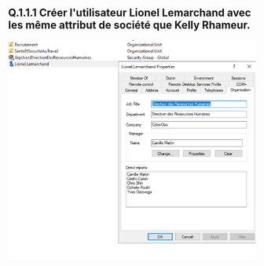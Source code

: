 ## Q.1.1.1 Créer l'utilisateur Lionel Lemarchand avec les même attribut de société que Kelly Rhameur.

![ex1](./images/image01.png)
